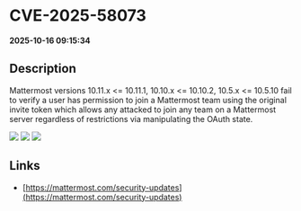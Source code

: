 # CVE-2025-58073

**2025-10-16 09:15:34**

## Description
Mattermost versions 10.11.x <= 10.11.1, 10.10.x <= 10.10.2, 10.5.x <= 10.5.10 fail to verify a user has permission to join a Mattermost team using the original invite token which allows any attacked to join any team on a Mattermost server regardless of restrictions via manipulating the OAuth state.

![](https://img.shields.io/static/v1?label=Score&message=8.1&color=red)
![](https://img.shields.io/static/v1?label=Severity&message=HIGH&color=red)
![](https://img.shields.io/static/v1?label=CWE&message=Auth&color=green)

## Links
- [https://mattermost.com/security-updates](https://mattermost.com/security-updates)
